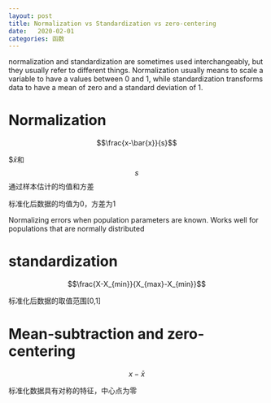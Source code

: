 ```yaml
---
layout: post
title: Normalization vs Standardization vs zero-centering
date:   2020-02-01
categories: 函数
---
```



normalization and standardization are sometimes used interchangeably, but they usually refer to different things. Normalization usually means to scale a variable to have a values between 0 and 1, while standardization transforms data to have a mean of zero and a standard deviation of 1.

# Normalization 

$$\frac{x-\bar{x}}{s}$$  

$$\bar{x}$和$$s$$通过样本估计的均值和方差  

标准化后数据的均值为0，方差为1   

Normalizing errors when population parameters are known. Works well for populations that are normally distributed

# standardization  

$$\frac{X-X_{min}}{X_{max}-X_{min}}$$  

标准化后数据的取值范围[0,1]   

# Mean-subtraction and zero-centering  

$$x-\bar{x}$$

标准化数据具有对称的特征，中心点为零




